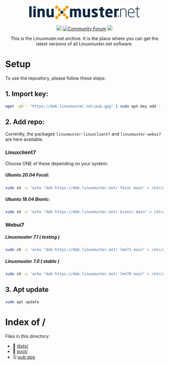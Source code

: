 <p align="center">
   <img src="https://raw.githubusercontent.com/linuxmuster/archive/master/.github/media/lmn-logo.svg" alt="LMN logo" width="70%" />
</p>

<p align="center">
  <a href="https://github.com/linuxmuster/archive/actions/workflows/build-and-deploy.yml"><img src="https://github.com/linuxmuster/archive/actions/workflows/build-and-deploy.yml/badge.svg" /></a>
  <a href="https://ask.linuxmuster.net"><img src="https://img.shields.io/discourse/users?logo=discourse&logoColor=white&server=https%3A%2F%2Fask.linuxmuster.net" alt="Community Forum"/></a>
  <a href="https://www.gnu.org/licenses/agpl-3.0" ><img src="https://img.shields.io/badge/License-AGPL%20v3-blue.svg" /></a>
</p>

<p align="center">
This is the Linuxmuter.net archive. It is the place where you can get the latest versions of all Linuxmuster.net software.
</p>

# Setup

To use the repository, please follow these steps:

## 1. Import key:

```bash
wget -qO - "https://deb.linuxmuster.net/pub.gpg" | sudo apt-key add -
```

## 2. Add repo:

Currently, the packages `linuxmuster-linuxclient7` and `linuxmuster-webui7` are here available.

### Linuxclient7

Choose ONE of these depending on your system:

##### Ubuntu 20.04 Focal:

```bash
sudo sh -c 'echo "deb https://deb.linuxmuster.net/ focal main" > /etc/apt/sources.list.d/lmn7.list'
```

##### Ubuntu 18.04 Bionic:

```bash
sudo sh -c 'echo "deb https://deb.linuxmuster.net/ bionic main" > /etc/apt/sources.list.d/lmn7.list'
```

### Webui7

##### Linuxmuster 7.1 ( testing )

```bash
sudo sh -c 'echo "deb https://deb.linuxmuster.net/ lmn71 main" > /etc/apt/sources.list.d/lmn7.list'
```

##### Linuxmuster 7.0 ( stable )

```bash
sudo sh -c 'echo "deb https://deb.linuxmuster.net/ lmn70 main" > /etc/apt/sources.list.d/lmn7.list'
```


## 3. Apt update

```bash
sudo apt update
```

# Index of /
Files in this directory:
- 📁 [dists/](dists)
- 📁 [pool/](pool)
- 🗒 [pub.gpg](pub.gpg)
